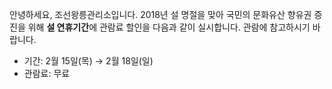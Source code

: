 안녕하세요, 조선왕릉관리소입니다. 2018년 설 명절을 맞아 국민의 문화유산 향유권 증진을 위해 **설 연휴기간**에 관람료 할인을 다음과 같이 실시합니다. 관람에 참고하시기 바랍니다.

- 기간: 2월 15일(목) → 2월 18일(일)
- 관람료: 무료